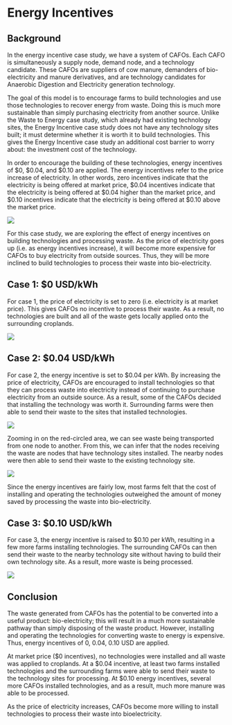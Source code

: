<h1>Energy Incentives</h1>

<h2>Background</h2>

<p>
    In the energy incentive case study, we have a system of CAFOs. Each CAFO is simultaneously a supply node, demand node, and a technology candidate. These CAFOs are suppliers of cow manure, demanders of bio-electricity and manure derivatives, and are technology candidates for Anaerobic Digestion and Electricity generation technology.
</p>

<p>
    The goal of this model is to encourage farms to build technologies and use those technologies to recover energy from waste. Doing this is much more sustainable than simply purchasing electricity from another source. Unlike the Waste to Energy case study, which already had existing technology sites, the Energy Incentive case study does not have any technology sites built; it must determine whether it is worth it to build technologies. This gives the Energy Incentive case study an additional cost barrier to worry about: the investment cost of the technology. 
 </p>

 <p>
    In order to encourage the building of these technologies, energy incentives of $0, $0.04, and $0.10 are applied. The energy incentives refer to the price increase of electricity. In other words, zero incentives indicate that the electricity is being offered at market price, $0.04 incentives indicate that the electricity is being offered at $0.04 higher than the market price, and $0.10 incentives indicate that the electricity is being offered at $0.10 above the market price. 
</p>

<img src="Pictures\energy_incent\map.png">

<p>
    For this case study, we are exploring the effect of energy incentives on building technologies and processing waste. As the price of electricity goes up (i.e. as energy incentives increase), it will become more expensive for CAFOs to buy electricity from outside sources. Thus, they will be more inclined to build technologies to process their waste into bio-electricity. 
</p>

<h2>Case 1: $0 USD/kWh</h2>

<p>
    For case 1, the price of electricity is set to zero (i.e. electricity is at market price). This gives CAFOs no incentive to process their waste. As a result, no technologies are built and all of the waste gets locally applied onto the surrounding croplands. 
</p>

<img src="Pictures\energy_incent\case_1.png">

<h2>Case 2: $0.04 USD/kWh</h2>

<p>
    For case 2, the energy incentive is set to $0.04 per kWh. By increasing the price of electricity, CAFOs are encouraged to install technologies so that they can process waste into electricity instead of continuing to purchase electricity from an outside source. As a result, some of the CAFOs decided that installing the technology was worth it. Surrounding farms were then able to send their waste to the sites that installed technologies.
</p>

<img src="Pictures\energy_incent\case_2.png">

<br>

<p>
    Zooming in on the red-circled area, we can see waste being transported from one node to another. From this, we can infer that the nodes receiving the waste are nodes that have technology sites installed. The nearby nodes were then able to send their waste to the existing technology site. 
</p>

<img src="Pictures\energy_incent\case_1_zoom.png">

<br>

<p>
    Since the energy incentives are fairly low, most farms felt that the cost of installing and operating the technologies outweighed the amount of money saved by processing the waste into bio-electricity.
</p>

<h2>Case 3: $0.10 USD/kWh</h2>

<p>
For case 3, the energy incentive is raised to $0.10 per kWh, resulting in a few more farms installing technologies. The surrounding CAFOs can then send their waste to the nearby technology site without having to build their own technology site. As a result, more waste is being processed. 
</p>

<img src="Pictures\energy_incent\case_3.png">

<h2>Conclusion</h2>

<p>
    The waste generated from CAFOs has the potential to be converted into a useful product: bio-electricity; this will result in a much more sustainable pathway than simply disposing of the waste product. However, installing and operating the technologies for converting waste to energy is expensive. Thus, energy incentives of 0, 0.04, 0.10 USD are applied. 
</p>

<p>
    At market price ($0 incentives), no technologies were installed and all waste was applied to croplands. At a $0.04 incentive, at least two farms installed technologies and the surrounding farms were able to send their waste to the technology sites for processing. At $0.10 energy incentives, several more CAFOs installed technologies, and as a result, much more manure was able to be processed. 
</p>

<p>
    As the price of electricity increases, CAFOs become more willing to install technologies to process their waste into bioelectricity. 
</p>

